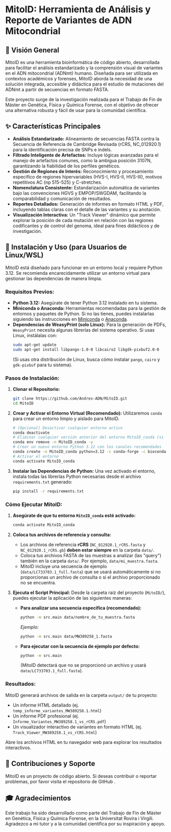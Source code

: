 # MitoID: Herramienta de Análisis y Reporte de Variantes de ADN Mitocondrial

## 🧬 Visión General

MitoID es una herramienta bioinformática de código abierto, desarrollada para facilitar el análisis estandarizado y la comprensión visual de variantes en el ADN mitocondrial (ADNmt) humano. Diseñada para ser utilizada en contextos académicos y forenses, MitoID aborda la necesidad de una solución integrada, accesible y didáctica para el estudio de mutaciones del ADNmt a partir de secuencias en formato FASTA.

Este proyecto surge de la investigación realizada para el Trabajo de Fin de Máster en Genética, Física y Química Forense, con el objetivo de ofrecer una alternativa robusta y fácil de usar para la comunidad científica.

## ✨ Características Principales

* **Análisis Estandarizado:** Alineamiento de secuencias FASTA contra la Secuencia de Referencia de Cambridge Revisada (rCRS, NC_012920.1) para la identificación precisa de SNPs e indels.
* **Filtrado Inteligente de Artefactos:** Incluye lógicas avanzadas para el manejo de artefactos comunes, como la ambigua posición 3107N, garantizando la fiabilidad de los perfiles genéticos.
* **Gestión de Regiones de Interés:** Reconocimiento y procesamiento específico de regiones hipervariables (HVS-I, HVS-II, HVS-III), motivos repetitivos AC (np 515-525) y C-stretches.
* **Nomenclatura Consistente:** Estandarización automática de variantes bajo las convenciones HGVS y EMPOP/SWGDAM, facilitando la comparabilidad y comunicación de resultados.
* **Reportes Detallados:** Generación de informes en formato HTML y PDF, incluyendo tablas claras con el detalle de las variantes y su anotación.
* **Visualización Interactiva:** Un "Track Viewer" dinámico que permite explorar la posición de cada mutación en relación con las regiones codificantes y de control del genoma, ideal para fines didácticos y de investigación.

## 🚀 Instalación y Uso (para Usuarios de Linux/WSL)

MitoID está diseñado para funcionar en un entorno local y requiere Python 3.12. Se recomienda encarecidamente utilizar un entorno virtual para gestionar las dependencias de manera limpia.

### Requisitos Previos:

* **Python 3.12:** Asegúrate de tener Python 3.12 instalado en tu sistema.
* **Miniconda o Anaconda:** Herramientas recomendadas para la gestión de entornos y paquetes de Python. Si no las tienes, puedes instalarlas siguiendo las instrucciones en [Miniconda](https://docs.conda.io/en/latest/miniconda.html) o [Anaconda](https://www.anaconda.com/download).
* **Dependencias de WeasyPrint (solo Linux):** Para la generación de PDFs, `WeasyPrint` necesita algunas librerías del sistema operativo. Si usas Linux, instálalas con:
    ```bash
    sudo apt-get update
    sudo apt-get install libpango-1.0-0 libcairo2 libgdk-pixbuf2.0-0
    ```
    (Si usas otra distribución de Linux, busca cómo instalar `pango`, `cairo` y `gdk-pixbuf` para tu sistema).

### Pasos de Instalación:

1.  **Clonar el Repositorio:**
    ```bash
    git clone https://github.com/Andres-ADN/MitoID.git
    cd MitoID
    ```
    

2.  **Crear y Activar el Entorno Virtual (Recomendado):**
    Utilizaremos `conda` para crear un entorno limpio y aislado para MitoID.

    ```bash
    # (Opcional) Desactivar cualquier entorno activo
    conda deactivate
    # Eliminar cualquier versión anterior del entorno MitoID_conda (si existe)
    conda env remove -n MitoID_conda -y
    # Crear un nuevo entorno Python 3.12 con los canales recomendados
    conda create -n MitoID_conda python=3.12 -c conda-forge -c bioconda -c defaults -y
    # Activar el entorno
    conda activate MitoID_conda
    ```

3.  **Instalar las Dependencias de Python:**
    Una vez activado el entorno, instala todas las librerías Python necesarias desde el archivo `requirements.txt` generado:

    ```bash
    pip install -r requirements.txt
    ```

### Cómo Ejecutar MitoID:

1.  **Asegúrate de que tu entorno `MitoID_conda` esté activado:**
    ```bash
    conda activate MitoID_conda
    ```

2.  **Coloca tus archivos de referencia y consulta:**
    * Los archivos de referencia **rCRS** (`NC_012920.1_rCRS.fasta` y `NC_012920.1_rCRS.gb`) **deben estar siempre** en la carpeta `data/`.
    * Coloca tus archivos FASTA de las muestras a analizar (las "query") también en la carpeta `data/`. Por ejemplo, `data/mi_muestra.fasta`.
    * MitoID incluye una secuencia de ejemplo (`data/LC733703.1_full.fasta`) que se usará automáticamente si no proporcionas un archivo de consulta o si el archivo proporcionado no se encuentra.

3.  **Ejecuta el Script Principal:**
    Desde la carpeta raíz del proyecto (`MitoID/`), puedes ejecutar la aplicación de las siguientes maneras:

    * **Para analizar una secuencia específica (recomendado):**
        ```bash
        python -m src.main data/nombre_de_tu_muestra.fasta
        ```
        *Ejemplo:*
        ```bash
        python -m src.main data/MW389258_1.fasta
        ```

    * **Para ejecutar con la secuencia de ejemplo por defecto:**
        ```bash
        python -m src.main
        ```
        (MitoID detectará que no se proporcionó un archivo y usará `data/LC733703.1_full.fasta`).

### Resultados:

MitoID generará archivos de salida en la carpeta `output/` de tu proyecto:
* Un informe HTML detallado (ej. `temp_informe_variantes_MW389258.1.html`)
* Un informe PDF profesional (ej. `Informe_Variantes_MW389258.1_vs_rCRS.pdf`)
* Un visualizador interactivo de variantes en formato HTML (ej. `Track_Viewer_MW389258.1_vs_rCRS.html`)

Abre los archivos HTML en tu navegador web para explorar los resultados interactivos.

## 🤝 Contribuciones y Soporte

MitoID es un proyecto de código abierto. Si deseas contribuir o reportar problemas, por favor visita el repositorio de GitHub .


## 🎓 Agradecimientos

Este trabajo ha sido desarrollado como parte del Trabajo de Fin de Máster en Genética, Física y Química Forense, en la Universitat Rovira i Virgili. Agradezco a mi tutor y a la comunidad científica por su inspiración y apoyo.

